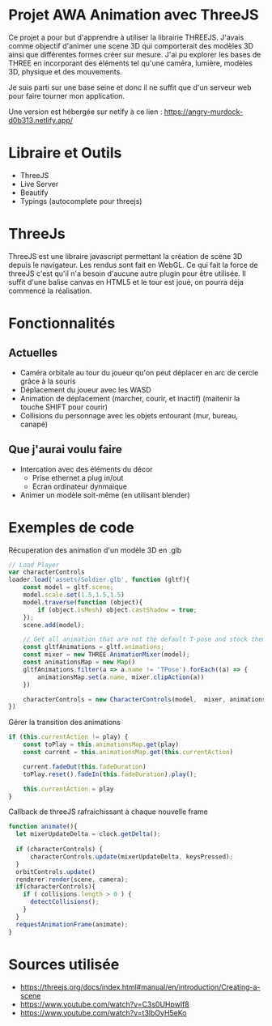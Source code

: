 # Projet AWA Animation avec ThreeJS
Ce projet a pour but d'apprendre à utiliser la librairie THREEJS. 
J'avais comme objectif d'animer une scene 3D qui comporterait des modèles 3D ainsi que différentes formes créer sur mesure.
J'ai pu explorer les bases de THREE en incorporant des éléments tel qu'une caméra, lumière, modèles 3D, physique et des mouvements.

Je suis parti sur une base seine et donc il ne suffit que d'un serveur web pour faire tourner mon application.

Une version est hébergée sur netify à ce lien : https://angry-murdock-d0b313.netlify.app/ 

# Libraire et Outils
- ThreeJS
- Live Server 
- Beautify
- Typings (autocomplete pour threejs)

# ThreeJs
ThreeJS est une libraire javascript permettant la création de scène 3D depuis le navigateur. Les rendus sont fait en WebGL.  Ce qui fait la force de threeJS c'est qu'il n'a besoin d'aucune autre plugin pour être utilisée. Il suffit d'une balise canvas en HTML5 et le tour est joué, on pourra déja commencé la réalisation.

# Fonctionnalités
## Actuelles
- Caméra orbitale au tour du joueur qu'on peut déplacer en arc de cercle grâce à la souris
- Déplacement du joueur avec les WASD
- Animation de déplacement (marcher, courir, et inactif) (maitenir la touche SHIFT pour courir)
- Collisions du personnage avec les objets entourant (mur, bureau, canapé)

## Que j'aurai voulu faire
- Intercation avec des éléments du décor 
	- Prise ethernet a plug in/out
	- Ecran ordinateur dynmaique
- Animer un modèle soit-même (en utilisant blender)

# Exemples de code
Récuperation des animation d'un modèle 3D en .glb
```js
// Load Player
var characterControls
loader.load('assets/Soldier.glb', function (gltf){
	const model = gltf.scene;
	model.scale.set(1.5,1.5,1.5)
	model.traverse(function (object){
		if (object.isMesh) object.castShadow = true;
	});
	scene.add(model);

	// Get all animation that are not the default T-pose and stock them in an array
	const gltfAnimations = gltf.animations;
    const mixer = new THREE.AnimationMixer(model);
    const animationsMap = new Map()
    gltfAnimations.filter(a => a.name != 'TPose').forEach((a) => {
        animationsMap.set(a.name, mixer.clipAction(a))
    })

    characterControls = new CharacterControls(model,  mixer, animationsMap, orbitControls, camera,  'Idle')
})
```

Gérer la transition des animations
```js
if (this.currentAction != play) {
    const toPlay = this.animationsMap.get(play)
    const current = this.animationsMap.get(this.currentAction)

    current.fadeOut(this.fadeDuration)
    toPlay.reset().fadeIn(this.fadeDuration).play();

    this.currentAction = play
}
```

Callback de threeJS rafraichissant à chaque nouvelle frame 
```js
function animate(){
  let mixerUpdateDelta = clock.getDelta();
  
  if (characterControls) {
      characterControls.update(mixerUpdateDelta, keysPressed);
  }
  orbitControls.update()
  renderer.render(scene, camera);
  if(characterControls){
    if ( collisions.length > 0 ) {
      detectCollisions();
    }
  }
  requestAnimationFrame(animate);
}
``` 

# Sources utilisée
- https://threejs.org/docs/index.html#manual/en/introduction/Creating-a-scene
- https://www.youtube.com/watch?v=C3s0UHpwlf8
- https://www.youtube.com/watch?v=t3lbOyH5eKo


